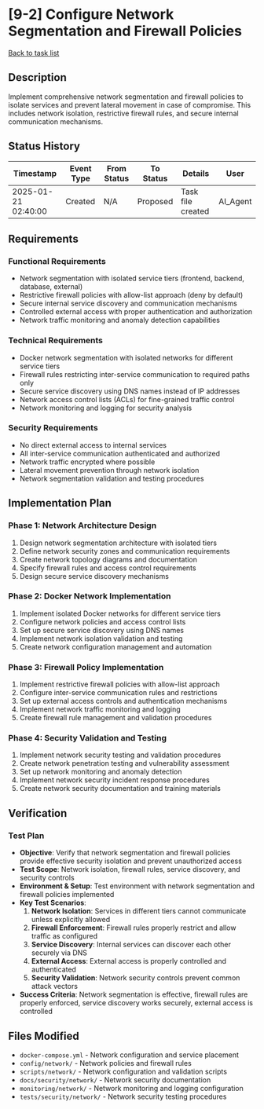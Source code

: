# [9-2] Configure Network Segmentation and Firewall Policies

[Back to task list](./tasks.md)

## Description

Implement comprehensive network segmentation and firewall policies to isolate services and prevent lateral movement in case of compromise. This includes network isolation, restrictive firewall rules, and secure internal communication mechanisms.

## Status History

| Timestamp | Event Type | From Status | To Status | Details | User |
|-----------|------------|-------------|-----------|---------|------|
| 2025-01-21 02:40:00 | Created | N/A | Proposed | Task file created | AI_Agent |

## Requirements

### Functional Requirements
- Network segmentation with isolated service tiers (frontend, backend, database, external)
- Restrictive firewall policies with allow-list approach (deny by default)
- Secure internal service discovery and communication mechanisms
- Controlled external access with proper authentication and authorization
- Network traffic monitoring and anomaly detection capabilities

### Technical Requirements
- Docker network segmentation with isolated networks for different service tiers
- Firewall rules restricting inter-service communication to required paths only
- Secure service discovery using DNS names instead of IP addresses
- Network access control lists (ACLs) for fine-grained traffic control
- Network monitoring and logging for security analysis

### Security Requirements
- No direct external access to internal services
- All inter-service communication authenticated and authorized
- Network traffic encrypted where possible
- Lateral movement prevention through network isolation
- Network segmentation validation and testing procedures

## Implementation Plan

### Phase 1: Network Architecture Design
1. Design network segmentation architecture with isolated tiers
2. Define network security zones and communication requirements
3. Create network topology diagrams and documentation
4. Specify firewall rules and access control requirements
5. Design secure service discovery mechanisms

### Phase 2: Docker Network Implementation
1. Implement isolated Docker networks for different service tiers
2. Configure network policies and access control lists
3. Set up secure service discovery using DNS names
4. Implement network isolation validation and testing
5. Create network configuration management and automation

### Phase 3: Firewall Policy Implementation
1. Implement restrictive firewall policies with allow-list approach
2. Configure inter-service communication rules and restrictions
3. Set up external access controls and authentication mechanisms
4. Implement network traffic monitoring and logging
5. Create firewall rule management and validation procedures

### Phase 4: Security Validation and Testing
1. Implement network security testing and validation procedures
2. Create network penetration testing and vulnerability assessment
3. Set up network monitoring and anomaly detection
4. Implement network security incident response procedures
5. Create network security documentation and training materials

## Verification

### Test Plan
- **Objective**: Verify that network segmentation and firewall policies provide effective security isolation and prevent unauthorized access
- **Test Scope**: Network isolation, firewall rules, service discovery, and security controls
- **Environment & Setup**: Test environment with network segmentation and firewall policies implemented
- **Key Test Scenarios**:
  1. **Network Isolation**: Services in different tiers cannot communicate unless explicitly allowed
  2. **Firewall Enforcement**: Firewall rules properly restrict and allow traffic as configured
  3. **Service Discovery**: Internal services can discover each other securely via DNS
  4. **External Access**: External access is properly controlled and authenticated
  5. **Security Validation**: Network security controls prevent common attack vectors
- **Success Criteria**: Network segmentation is effective, firewall rules are properly enforced, service discovery works securely, external access is controlled

## Files Modified

- `docker-compose.yml` - Network configuration and service placement
- `config/network/` - Network policies and firewall rules
- `scripts/network/` - Network configuration and validation scripts
- `docs/security/network/` - Network security documentation
- `monitoring/network/` - Network monitoring and logging configuration
- `tests/security/network/` - Network security testing procedures
